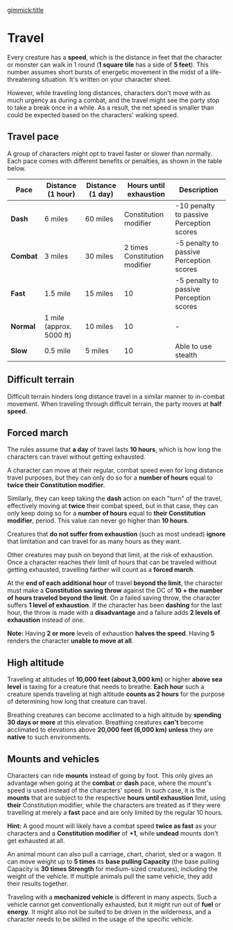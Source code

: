 [gimmick:title](Travel)

# Travel

Every creature has a **speed**, which is the distance in feet that the character or monster can walk in 1 round (**1 square tile** has a side of **5 feet**). This number assumes short bursts of energetic movement in the midst of a life-threatening situation. It's written on your character sheet.

However, while traveling long distances, characters don't move with as much urgency as during a combat, and the travel might see the party stop to take a break once in a while. As a result, the net speed is smaller than could be expected based on the characters' walking speed.

## Travel pace

A group of characters might opt to travel faster or slower than normally. Each pace comes with different benefits or penalties, as shown in the table below.

| Pace       | Distance (1 hour)        | Distance (1 day) | Hours until exhaustion        | Description                              |
| ---------- | ------------------------ | ---------------- | ----------------------------- | ---------------------------------------- |
| **Dash**   | 6 miles                  | 60 miles         | Constitution modifier         | -10 penalty to passive Perception scores |
| **Combat** | 3 miles                  | 30 miles         | 2 times Constitution modifier | -5 penalty to passive Perception scores  |
| **Fast**   | 1.5 mile                 | 15 miles         | 10                            | -5 penalty to passive Perception scores  |
| **Normal** | 1 mile (approx. 5000 ft) | 10 miles         | 10                            | -                                        |
| **Slow**   | 0.5 mile                 | 5 miles          | 10                            | Able to use stealth                      |

## Difficult terrain

Difficult terrain hinders long distance travel in a similar manner to in-combat movement. When traveling through difficult terrain, the party moves at **half speed**.

## Forced march

The rules assume that **a day** of travel lasts **10 hours**, which is how long the characters can travel without getting exhausted.

A character can move at their regular, combat speed even for long distance travel purposes, but they can only do so for a **number of hours** equal to **twice their Constitution modifier**. 

Similarly, they can keep taking the **dash** action on each "turn" of the travel, effectively moving at **twice** their combat speed, but in that case, they can only keep doing so for a **number of hours** equal to **their Constitution modifier**, period. This value can never go higher than **10 hours**.

Creatures that **do not suffer from exhaustion** (such as most undead) **ignore** that limitation and can travel for as many hours as they want.

Other creatures may push on beyond that limit, at the risk of exhaustion. Once a character reaches their limit of hours that can be traveled without getting exhausted, travelling farther will count as a **forced march**.

At the **end of each additional hour** of travel **beyond the limit**, the character must make a **Constitution saving throw** against the DC of **10 + the number of hours traveled beyond the limit**. On a failed saving throw, the character suffers **1 level of exhaustion**. If the character has been **dashing** for the last hour, the throw is made with a **disadvantage** and a failure adds **2 levels of exhaustion** instead of one.

**Note:** Having **2 or more** levels of exhaustion **halves the speed**. Having **5** renders the character **unable to move at all**.

## High altitude

Traveling at altitudes of **10,000 feet (about 3,000 km)** or higher **above sea level** is taxing for a creature that needs to breathe. **Each hour** such a creature spends traveling at high altitude **counts as 2 hours** for the purpose of determining how long that creature can travel. 

Breathing creatures can become acclimated to a high altitude by **spending 30 days or more** at this elevation. Breathing creatures **can't** become acclimated to elevations above **20,000 feet (6,000 km)** **unless** they are **native** to such environments.

## Mounts and vehicles

Characters can ride **mounts** instead of going by foot. This only gives an advantage when going at the **combat** or **dash** pace, where the mount's speed is used instead of the characters' speed. In such case, it is the **mounts** that are subject to the respective **hours until exhaustion** limit, using **their** Constitution modifier, while the characters are treated as if they were travelling at merely a **fast** pace and are only limited by the regular 10 hours.

**Hint:** A good mount will likely have a combat speed **twice as fast** as your characters and a **Constitution modifier** of **+1**, while **undead** mounts don't get exhausted at all.

An animal mount can also pull a carriage, chart, chariot, sled or a wagon. It can move weight up to **5 times** its **base pulling Capacity** (the base pulling Capacity is **30 times Strength** for medium-sized creatures), including the weight of the vehicle. If multiple animals pull the same vehicle, they add their results together.

Traveling with a **mechanized vehicle** is different in many aspects. Such a vehicle cannot get conventionally exhausted, but it might run out of **fuel** or **energy**. It might also not be suited to be driven in the wilderness, and a character needs to be skilled in the usage of the specific vehicle.
